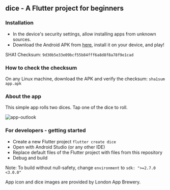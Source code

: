 ## dice - A Flutter project for beginners

### Installation

- In the device's security settings, allow installing apps from unknown sources.
- Download the Android APK from [here][01], install it on your device, and play!

SHA1 Checksum: `9d30b5e33e09bcf55b84fff6a8d8f8a78f9e1cad`


### How to check the checksum

On any Linux machine, download the APK and verify the checksum:
`sha1sum app.apk`


### About the app

This simple app rolls two dices. Tap one of the dice to roll.

![app-outlook][02]


### For developers - getting started

- Create a new Flutter project `flutter create dice`
- Open with Android Studio (or any other IDE)
- Replace default files of the Flutter project with files from this repository
- Debug and build

Note: To build without null-safety, change `environment` to `sdk: ">=2.7.0 <3.0.0"`

App icon and dice images are provided by London App Brewery.


[01]: https://cdn.pilinux.me/binaries/App.Dev.Academy/Flutter.Apps/dice/app.apk
[02]: https://cdn.pilinux.me/images/App.Dev.Academy/Flutter.Apps/dice/diceApp.png
